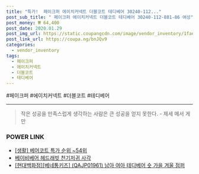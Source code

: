 ```yaml
--- 
title: "특가!  페이크퍼 에이치커넥트 더블코트 테디베어 30240-112..." 
post_sub_title: " 페이크퍼 에이치커넥트 더블코트 테디베어 30240-112-881-86 여성" 
post_money: ₩ 64,400 
post_date: 2020.01.29 
post_img_url: https://static.coupangcdn.com/image/vendor_inventory/1fae/7b34a8560eeb7faf65b4df3ee37aef8f28be40b4ab5d4c08d77d5d882762.jpg 
post_link_url: https://coupa.ng/bnJQv9 
categories: 
  - vendor_inventory 
tags: 
  - 페이크퍼 
  - 에이치커넥트 
  - 더블코트 
  - 테디베어 
--- 
```

  #페이크퍼 #에이치커넥트 #더블코트 #테디베어 
<hr> 

> 작은 성공을 만족스럽게 생각하는 사람은 큰 성공을 얻지 못한다. - 제세 메서 게만 


### POWER LINK

* <a href="https://blog.naver.com/sakai111/221788424749" target="_blank"> [생활] 베어코트 특가 순위 ~54위</a>
* <a href="https://blog.naver.com/fasyy4321/221785135144" target="_blank">베이비베어 헤드래빗 천기저귀 사각</a>
* <a href="https://blog.naver.com/santokki14/221784932409" target="_blank">[현대백화점][베네통키즈] (QAJP01961) 남아 여아 테디베어 숏 가을 겨울 점퍼</a>
